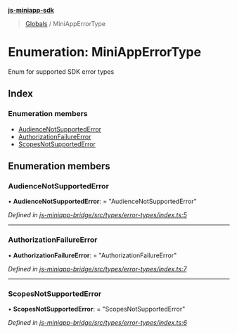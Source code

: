 **[js-miniapp-sdk](../README.md)**

> [Globals](../README.md) / MiniAppErrorType

# Enumeration: MiniAppErrorType

Enum for supported SDK error types

## Index

### Enumeration members

* [AudienceNotSupportedError](miniapperrortype.md#audiencenotsupportederror)
* [AuthorizationFailureError](miniapperrortype.md#authorizationfailureerror)
* [ScopesNotSupportedError](miniapperrortype.md#scopesnotsupportederror)

## Enumeration members

### AudienceNotSupportedError

•  **AudienceNotSupportedError**:  = "AudienceNotSupportedError"

*Defined in [js-miniapp-bridge/src/types/error-types/index.ts:5](https://github.com/rakutentech/js-miniapp/blob/4d58a2f/js-miniapp-bridge/src/types/error-types/index.ts#L5)*

___

### AuthorizationFailureError

•  **AuthorizationFailureError**:  = "AuthorizationFailureError"

*Defined in [js-miniapp-bridge/src/types/error-types/index.ts:7](https://github.com/rakutentech/js-miniapp/blob/4d58a2f/js-miniapp-bridge/src/types/error-types/index.ts#L7)*

___

### ScopesNotSupportedError

•  **ScopesNotSupportedError**:  = "ScopesNotSupportedError"

*Defined in [js-miniapp-bridge/src/types/error-types/index.ts:6](https://github.com/rakutentech/js-miniapp/blob/4d58a2f/js-miniapp-bridge/src/types/error-types/index.ts#L6)*
